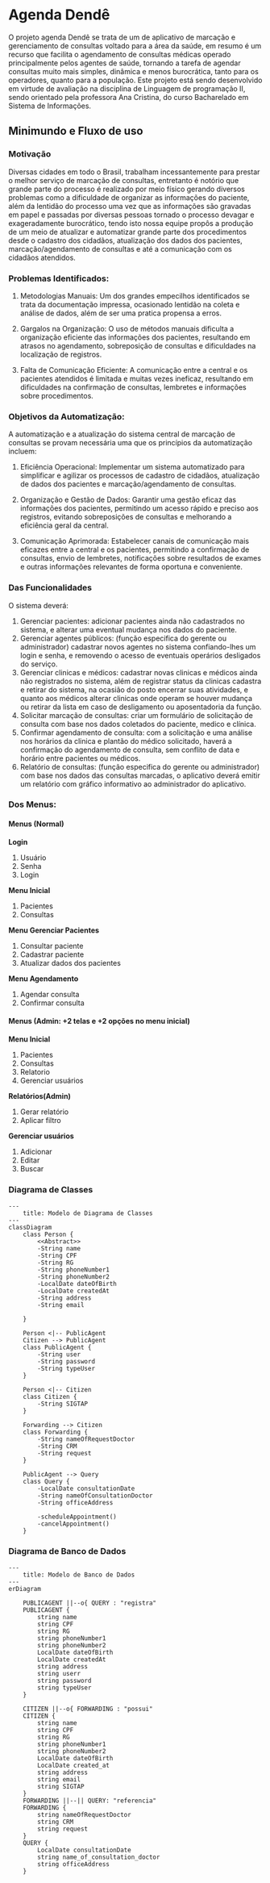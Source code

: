 # **Agenda Dendê**

O projeto agenda Dendê se trata de um de aplicativo de marcação e gerenciamento de consultas voltado para a área da saúde, em resumo é um recurso que facilita o agendamento de consultas médicas operado principalmente pelos agentes de saúde, tornando a tarefa de agendar consultas muito mais simples, dinâmica e menos burocrática, tanto para os operadores, quanto para a população. Este projeto está sendo desenvolvido em virtude de avaliação na disciplina de Linguagem de programação II, sendo orientado pela professora Ana Cristina, do curso Bacharelado em Sistema de Informações.

## Minimundo e Fluxo de uso

### Motivação 

Diversas cidades em todo o Brasil, trabalham incessantemente para prestar o melhor serviço de marcação de consultas, entretanto é notório que grande parte do processo é realizado por meio físico gerando diversos problemas como a dificuldade de organizar as informações do paciente, além da lentidão do processo uma vez que as informações são gravadas em papel e passadas por diversas pessoas tornado o processo devagar e exageradamente burocrático, tendo isto nossa equipe propôs a produção de um meio de atualizar e automatizar grande parte dos procedimentos desde o cadastro dos cidadãos, atualização dos dados dos pacientes, marcação/agendamento de consultas e até a comunicação com os cidadãos atendidos.
 

### Problemas Identificados: 

1. Metodologias Manuais: Um dos grandes empecilhos identificados se trata da documentação impressa, ocasionado lentidão na coleta e análise de dados, além de ser uma pratica propensa a erros. 
   
2. Gargalos na Organização: O uso de métodos manuais dificulta a organização eficiente das informações dos pacientes, resultando em atrasos no agendamento, sobreposição de consultas e dificuldades na localização de registros.
   
3. Falta de Comunicação Eficiente: A comunicação entre a central e os pacientes atendidos é limitada e muitas vezes ineficaz, resultando em dificuldades na confirmação de consultas, lembretes e informações sobre procedimentos.

 
### Objetivos da Automatização:  

A automatização e a atualização do sistema central de marcação de consultas se provam necessária uma que os princípios da automatização incluem:

1. Eficiência Operacional: Implementar um sistema automatizado para simplificar e agilizar os processos de cadastro de cidadãos, atualização de dados dos pacientes e marcação/agendamento de consultas.

2. Organização e Gestão de Dados: Garantir uma gestão eficaz das informações dos pacientes, permitindo um acesso rápido e preciso aos registros, evitando sobreposições de consultas e melhorando a eficiência geral da central. 

3. Comunicação Aprimorada: Estabelecer canais de comunicação mais eficazes entre a central e os pacientes, permitindo a confirmação de consultas, envio de lembretes, notificações sobre resultados de exames e outras informações relevantes de forma oportuna e conveniente. 
 
 
### Das Funcionalidades  

O sistema deverá: 

 1. Gerenciar pacientes: adicionar pacientes ainda não cadastrados no sistema, e alterar uma eventual mudança nos dados do paciente.
 2. Gerenciar agentes públicos: (função especifica do gerente ou administrador) cadastrar novos agentes no sistema confiando-lhes um login e senha, e removendo o acesso de eventuais operários desligados do serviço.
 3. Gerenciar clinicas e médicos: cadastrar novas clinicas e médicos ainda não registrados no sistema, além de registrar status da clinicas cadastra e retirar do sistema, na ocasião do posto encerrar suas atividades, e quanto aos médicos alterar clinicas onde operam se houver mudança ou retirar da lista em caso de desligamento ou aposentadoria da função. 
 4. Solicitar marcação de consultas: criar um formulário de solicitação de consulta com base nos dados coletados do paciente, medico e clínica. 
 5. Confirmar agendamento de consulta: com a solicitação e uma análise nos horários da clinica e plantão do médico solicitado, haverá a confirmação do agendamento de consulta, sem conflito de data e horário entre pacientes ou médicos.
 6. Relatório de consultas: (função especifica do gerente ou administrador) com base nos dados das consultas marcadas, o aplicativo deverá emitir um relatório com gráfico informativo ao administrador do aplicativo. 

### Dos Menus: 

#### Menus (Normal)

**Login** 

 1. Usuário 
 2. Senha
 3. Login

**Menu Inicial** 

 1. Pacientes
 2. Consultas

**Menu Gerenciar Pacientes**

 1. Consultar paciente 
 2. Cadastrar paciente 
 3. Atualizar dados dos pacientes 

**Menu Agendamento**

 1. Agendar consulta 
 2. Confirmar consulta 

#### Menus (Admin: +2 telas e +2 opções no menu inicial)

**Menu Inicial**
1. Pacientes
2. Consultas
3. Relatorio
4. Gerenciar usuários
   
**Relatórios(Admin)**
1. Gerar relatório
2. Aplicar filtro
   

**Gerenciar usuários**
1. Adicionar
2. Editar
3. Buscar
   
### Diagrama de Classes
```mermaid
---
    title: Modelo de Diagrama de Classes
---
classDiagram
    class Person {
        <<Abstract>> 
        -String name
        -String CPF
        -String RG
        -String phoneNumber1
        -String phoneNumber2
        -LocalDate dateOfBirth
        -LocalDate createdAt
        -String address
        -String email

    }

    Person <|-- PublicAgent
    Citizen --> PublicAgent
    class PublicAgent {
        -String user
        -String password
        -String typeUser
    }

    Person <|-- Citizen
    class Citizen {
        -String SIGTAP
    }
    
    Forwarding --> Citizen
    class Forwarding {
        -String nameOfRequestDoctor
        -String CRM
        -String request
    }

    PublicAgent --> Query
    class Query {
        -LocalDate consultationDate
        -String nameOfConsultationDoctor
        -String officeAddress
        
        -scheduleAppointment()
        -cancelAppointment()  
    }
```
### Diagrama de Banco de Dados
```mermaid
---
    title: Modelo de Banco de Dados
---
erDiagram 

    PUBLICAGENT ||--o{ QUERY : "registra"
    PUBLICAGENT {
        string name
        string CPF
        string RG
        string phoneNumber1
        string phoneNumber2
        LocalDate dateOfBirth
        LocalDate createdAt
        string address
        string userr
        string password
        string typeUser
    }
    
    CITIZEN ||--o{ FORWARDING : "possui"
    CITIZEN {
        string name
        string CPF
        string RG
        string phoneNumber1
        string phoneNumber2
        LocalDate dateOfBirth
        LocalDate created_at
        string address
        string email
        string SIGTAP
    }
    FORWARDING ||--|| QUERY: "referencia"
    FORWARDING {
        string nameOfRequestDoctor
        string CRM
        string request
    }
    QUERY {
        LocalDate consultationDate
        string name_of_consultation_doctor
        string officeAddress
    }
```
